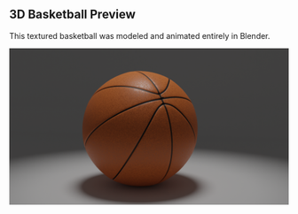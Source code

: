 ## 3D Basketball Preview

This textured basketball was modeled and animated entirely in Blender.

![Basketball](./Rendered%20Image/Basketball.png)
